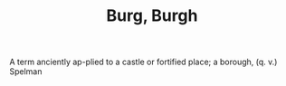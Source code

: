---
title: Burg, Burgh
letter: B
permalink: "/definitions/bld-burg-burgh.html"
body: A term anciently ap-plied to a castle or fortified place; a borough, (q. v.)
  Spelman
published_at: '2018-07-07'
source: Black's Law Dictionary 2nd Ed (1910)
layout: post
---